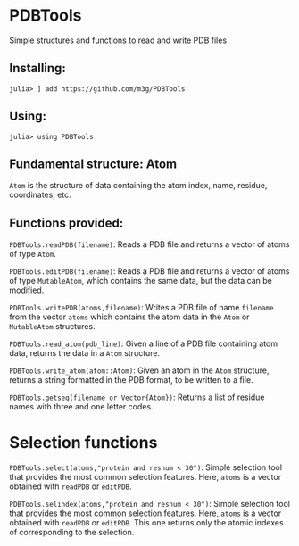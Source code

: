 # PDBTools
Simple structures and functions to read and write PDB files

## Installing:

```
julia> ] add https://github.com/m3g/PDBTools
```

## Using:

```
julia> using PDBTools
```

## Fundamental structure: Atom

`Atom` is the structure of data containing the atom index, name,
residue, coordinates, etc.

## Functions provided:

`PDBTools.readPDB(filename)`: Reads a PDB file and returns a vector of atoms of
type `Atom`.

`PDBTools.editPDB(filename)`: Reads a PDB file and returns a vector of atoms
of type `MutableAtom`, which contains the same data, but the data can be
modified.

`PDBTools.writePDB(atoms,filename)`: Writes a PDB file of name `filename` from the vector
`atoms` which contains the atom data in the `Atom` or `MutableAtom` structures.

`PDBTools.read_atom(pdb_line)`: Given a line of a PDB file containing atom data,
returns the data in a `Atom` structure.

`PDBTools.write_atom(atom::Atom)`: Given an atom in the `Atom` structure, returns
a string formatted in the PDB format, to be written to a file. 

`PDBTools.getseq(filename or Vector{Atom})`: Returns a list of residue names with three
and one letter codes.

# Selection functions

`PDBTools.select(atoms,"protein and resnum < 30")`: Simple selection tool that provides the
most common selection features. Here, `atoms` is a vector obtained with `readPDB` or `editPDB`.

`PDBTools.selindex(atoms,"protein and resnum < 30")`: Simple selection tool that provides the
most common selection features. Here, `atoms` is a vector obtained with `readPDB` or `editPDB`.
This one returns only the atomic indexes of corresponding to the selection.
